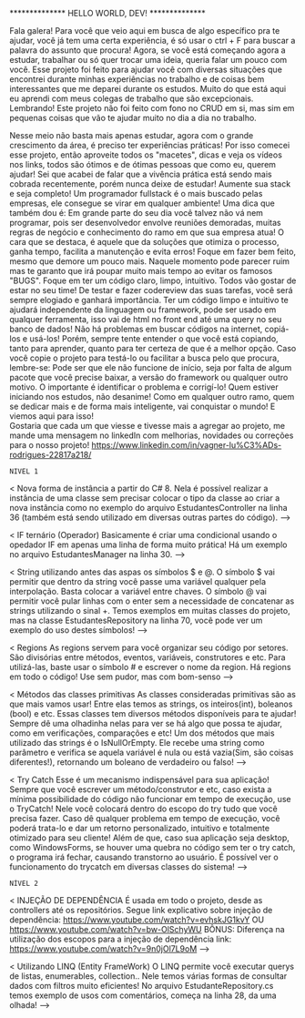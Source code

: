 ************** HELLO WORLD, DEV! ************** 






Fala galera! Para você que veio aqui em busca de algo específico pra te ajudar, você já tem uma certa experiência, é só usar
o ctrl + F para buscar a palavra do assunto que procura!
Agora, se você está começando agora a estudar, trabalhar ou só quer trocar uma ideia, queria falar um pouco com você.
	Esse projeto foi feito para ajudar você com diversas situações que encontrei durante minhas experiências no trabalho
e de coisas bem interessantes que me deparei durante os estudos. Muito do que está aqui eu aprendi com meus colegas de trabalho
que são excepcionais.
	Lembrando! Este projeto não foi feito com fono no CRUD em si, mas sim em pequenas coisas que vão te ajudar muito no dia a dia no trabalho.

Nesse meio não basta mais apenas estudar, agora com o grande crescimento da área, é preciso ter experiências práticas! Por
isso comecei esse projeto, então aproveite todos os "macetes", dicas e veja os vídeos nos links, todos são ótimos e de ótimas pessoas
que como eu, querem ajudar! Sei que acabei de falar que a vivência prática está sendo mais cobrada recentemente, porém nunca deixe de estudar! Aumente sua
stack e seja completo! Um programador fullstack é o mais buscado pelas empresas, ele consegue se virar em qualquer ambiente!
Uma dica que também dou é: Em grande parte do seu dia você talvez não vá nem programar, pois ser desenvolvedor envolve reuniões demoradas,
muitas regras de negócio e conhecimento do ramo em que sua empresa atua! O cara que se destaca, é aquele que da soluções que otimiza o processo,
ganha tempo, facilita a manutenção e evita erros! Foque em fazer bem feito, mesmo que demore um pouco mais. Naquele momento pode parecer ruim
mas te garanto que irá poupar muito mais tempo ao evitar os famosos "BUGS".
Foque em ter um código claro, limpo, intuitivo. Todos vão gostar de estar no seu time! De testar e fazer codereview das suas tarefas,
você será sempre elogiado e ganhará importância. Ter um código limpo e intuitivo te ajudará independente da linguagem ou framework, pode ser usado
em qualquer ferramenta, isso vai de html no front end até uma query no seu banco de dados!
Não há problemas em buscar códigos na internet, copiá-los e usá-los! Porém, sempre tente entender o que você está copiando, tanto para aprender,
quanto para ter certeza de que é a melhor opção.
Caso você copie o projeto para testá-lo ou facilitar a busca pelo que procura, lembre-se: Pode ser que ele não funcione de início, seja 
por falta de algum pacote que você precise baixar, a versão do framework ou qualquer outro motivo. O importante é identificar o problema e corrigí-lo!
Quem estiver iniciando nos estudos, não desanime! Como em qualquer outro ramo, quem se dedicar mais e de forma mais inteligente, vai conquistar
o mundo! E viemos aqui para isso!	
Gostaria que cada um que viesse e tivesse mais a agregar ao projeto, me mande uma mensagem no
linkedIn com melhorias, novidades ou correções para o nosso projeto!
https://www.linkedin.com/in/vagner-lu%C3%ADs-rodrigues-22817a218/

	NIVEL 1

< Nova forma de instância a partir do C# 8. 
	Nela é possível realizar a instância de uma classe sem precisar colocar o tipo da classe ao criar a nova instância como no exemplo
do arquivo EstudantesController na linha 36 (também está sendo utilizado em diversas outras partes do código). -->

< IF ternário (Operador)
	Basicamente é criar uma condicional usando o opedador IF em apenas uma linha de forma muito prática!
Há um exemplo no arquivo EstudantesManager na linha 30. -->

< String utilizando antes das aspas os símbolos $ e @.
	O símbolo $ vai permitir que dentro da string você passe uma variável qualquer pela interpolação. Basta colocar a variável entre chaves.
O símbolo @ vai permitir você pular linhas com o enter sem a necessidade de concatenar as strings utilizando o sinal +. 
Temos exemplos em muitas classes do projeto, mas na classe EstudantesRepository na linha 70, você pode ver um exemplo do uso destes símbolos! -->

< Regions
	As regions servem para você organizar seu código por setores. São divisórias entre métodos, eventos, variáveis, construtores e etc.
Para utilizá-las, baste usar o símbolo # e escrever o nome da region.
Há regions em todo o código! Use sem pudor, mas com bom-senso -->


< Métodos das classes primitivas
	As classes consideradas primitivas são as que mais vamos usar! Entre elas temos as strings, os inteiros(int), boleanos (bool) e etc.
Essas classes tem diversos métodos disponíveis para te ajudar! Sempre dê uma olhadinha nelas para ver se há algo que possa te ajudar,
como em verificações, comparações e etc!
	Um dos métodos que mais utilizado das strings é o IsNullOrEmpty. Ele recebe uma string como parâmetro e verifica se aquela variável
é nula ou está vazia(Sim, são coisas diferentes!), retornando um boleano de verdadeiro ou falso! -->


< Try Catch
	Esse é um mecanismo indispensável para sua aplicação!
Sempre que você escrever um método/construtor e etc, caso exista a mínima possibilidade do código não funcionar em tempo
de execução, use o TryCatch!
	Nele você colocará dentro do escopo do try tudo que você precisa fazer. Caso dê qualquer problema em tempo de 
execução, você poderá trata-lo e dar um retorno personalizado, intuitivo e totalmente otimizado para seu cliente! Além de que,
caso sua aplicação seja desktop, como WindowsForms, se houver uma quebra no código sem ter o try catch, o programa irá fechar,
causando transtorno ao usuário.
	É possível ver o funcionamento do trycatch em diversas classes do sistema! -->







    NÍVEL 2
    
< INJEÇÃO DE DEPENDÊNCIA
	É usada em todo o projeto, desde as controllers até os repositórios.  Segue link explicativo sobre injeção de dependência:
https://www.youtube.com/watch?v=evhskJG1kvY  OU  https://www.youtube.com/watch?v=bw-OlSchyWU
BÔNUS: Diferença na utilização dos escopos para a injeção de dependência link: https://www.youtube.com/watch?v=9n0jOl7L9oM -->



< Utilizando LINQ (Entity FrameWork) 
	O LINQ permite você executar querys de listas, enumerables, collection.. Nele temos várias formas de consultar dados com filtros muito eficientes! 
No arquivo EstudanteRepository.cs temos exemplo de usos com comentários, começa na linha 28, da uma olhada! -->










